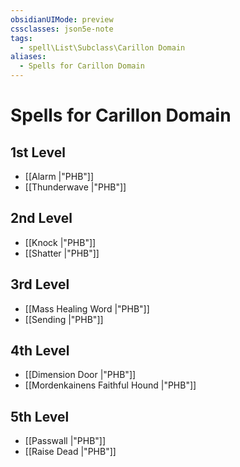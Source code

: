 ```yaml
---
obsidianUIMode: preview
cssclasses: json5e-note
tags:
  - spell\List\Subclass\Carillon Domain
aliases:
  - Spells for Carillon Domain
---
```

# Spells for Carillon Domain

## 1st Level

- [[Alarm \|"PHB"]] 
- [[Thunderwave \|"PHB"]] 

## 2nd Level

- [[Knock \|"PHB"]] 
- [[Shatter \|"PHB"]] 

## 3rd Level

- [[Mass Healing Word \|"PHB"]] 
- [[Sending \|"PHB"]] 

## 4th Level

- [[Dimension Door \|"PHB"]] 
- [[Mordenkainens Faithful Hound \|"PHB"]] 

## 5th Level

- [[Passwall \|"PHB"]] 
- [[Raise Dead \|"PHB"]]
